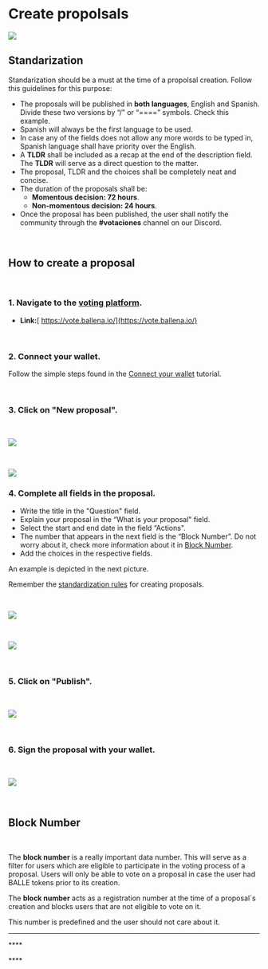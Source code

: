 # Create propolsals

![](../../.gitbook/assets/business-4271251_960_720.webp)

## Standarization‌

Standarization should be a must at the time of a propolsal creation. Follow this guidelines for this purpose:

* The proposals will be published in **both languages**, English and Spanish. Divide these two versions by “/” or “====” symbols. Check this example.
* Spanish will always be the first language to be used.
* In case any of the fields does not allow any more words to be typed in, Spanish language shall have priority over the English.
* A **TLDR** shall be included as a recap at the end of the description field. The **TLDR** will serve as a direct question to the matter.
* The proposal, TLDR and the choices shall be completely neat and concise.
* The duration of the proposals shall be:
  * **Momentous decision: 72 hours**.
  * **Non-momentous decision: 24 hours**.
* Once the proposal has been published, the user shall notify the community through the **\#votaciones** channel on our Discord.

‌

## How to create a proposal

‌

### 1. Navigate to the [voting platform](https://vote.ballena.io/).

* **Link:**[ https://vote.ballena.io/](https://vote.ballena.io/)

‌

### 2. Connect your wallet.

Follow the simple steps found in the [Connect your wallet](connect-wallet-for-propolsals-creation-and-voting.md) tutorial. 

‌

### 3. Click on "New proposal".

‌

![](../../.gitbook/assets/4.5%20%284%29.png)

‌

![](../../.gitbook/assets/5.5%20%281%29.png)



### 4. Complete all fields in the proposal.

* Write the title in the "Question" field.
* Explain your proposal in the “What is your proposal" field.
* Select the start and end date in the field “Actions".
* The number that appears in the next field is the “Block Number”. Do not worry about it, check more information about it in [Block Number](create-propolsals.md#block-number).
* Add the choices in the respective fields.

‌An example is depicted in the next picture.

Remember the [standardization rules](create-propolsals.md#standarization) for creating proposals.  


‌

![](../../.gitbook/assets/6.5%20%281%29.png)

‌

![](../../.gitbook/assets/7.5%20%281%29.png)

‌

### 5. Click on "Publish".

‌

![](../../.gitbook/assets/8.5%20%281%29.png)

‌

### 6. Sign the proposal with your wallet.

‌

![](../../.gitbook/assets/9.5%20%281%29.png)

‌

## Block Number

‌

The **block number** is a really important data number. This will serve as a filter for users which are eligible to participate in the voting process of a proposal. Users will only be able to vote on a proposal in case the user had BALLE tokens prior to its creation.

‌The **block number** acts as a registration number at the time of a proposal´s creation and blocks users that are not eligible to vote on it.  


This number is predefined and the user should not care about it.  
****

\*\*\*\*

\*\*\*\*

